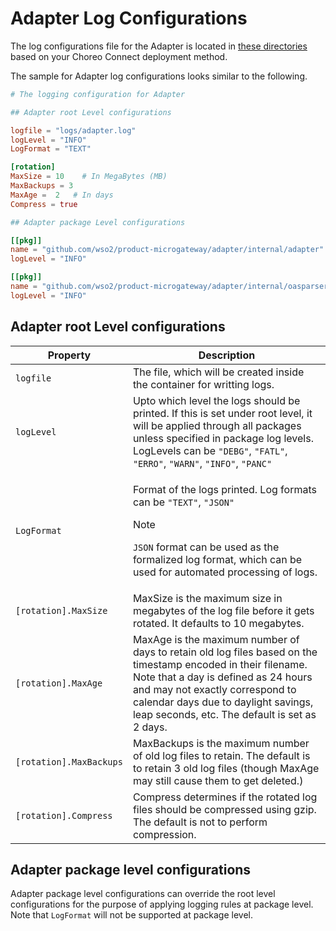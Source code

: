 # Adapter Log Configurations

The log configurations file for the Adapter is located in [these directories]({{base_path}}/deploy-and-publish/deploy-on-gateway/choreo-connect/configurations/configure-logs-overview/#log_config_toml) based on your Choreo Connect deployment method.

The sample for Adapter log configurations looks similar to the following.

``` toml
# The logging configuration for Adapter

## Adapter root Level configurations

logfile = "logs/adapter.log"
logLevel = "INFO"
LogFormat = "TEXT"

[rotation]
MaxSize = 10    # In MegaBytes (MB)
MaxBackups = 3
MaxAge =  2   # In days
Compress = true

## Adapter package Level configurations

[[pkg]]
name = "github.com/wso2/product-microgateway/adapter/internal/adapter"
logLevel = "INFO"

[[pkg]]
name = "github.com/wso2/product-microgateway/adapter/internal/oasparser"
logLevel = "INFO"
```

## Adapter root Level configurations

<table>
    <thead>
        <tr class="header">
            <th>Property</th>
            <th>Description</th>
        </tr>
    </thead>
    <tbody>
        <tr class="odd">
            <td><code>logfile</code></td>
            <td>The file, which will be created inside the container for writting logs.</td>
        </tr>
        <tr class="even">
            <td><code>logLevel</code></td>
            <td>Upto which level the logs should be printed. If this is set under root level, it will be applied through all packages unless specified in package log levels. LogLevels can be <code>"DEBG"</code>, <code>"FATL"</code>, <code>"ERRO"</code>, <code>"WARN"</code>, <code>"INFO"</code>, <code>"PANC"</code></td>
        </tr>
        <tr class="odd">
            <td><code>LogFormat</code></td>
            <td><p>Format of the logs printed. Log formats can be <code>"TEXT"</code>, <code>"JSON"</code></p>
                <div class="admonition note">
                    <p class="admonition-title">Note</p>
                    <p><code>JSON</code> format can be used as the formalized log format, which can be used for automated processing of logs.</p>
                </div>
            </td>
        </tr>
        <tr class="even">
            <td><code>[rotation].MaxSize</code></td>
            <td>MaxSize is the maximum size in megabytes of the log file before it gets rotated. It defaults to 10 megabytes.</td>
        </tr>
        <tr class="odd">
            <td><code>[rotation].MaxAge</code></td>
            <td>MaxAge is the maximum number of days to retain old log files based on the timestamp encoded in their filename.  Note that a day is defined as 24 hours and may not exactly correspond to calendar days due to daylight savings, leap seconds, etc. The default is set as 2 days.</td>
        </tr>
        <tr class="even">
            <td><code>[rotation].MaxBackups</code></td>
            <td>MaxBackups is the maximum number of old log files to retain.  The default is to retain 3 old log files (though MaxAge may still cause them to get deleted.)</td>
        </tr>
        <tr class="even">
            <td><code>[rotation].Compress</code></td>
            <td>Compress determines if the rotated log files should be compressed using gzip. The default is not to perform compression.</td>
        </tr>
    </tbody>
</table>

## Adapter package level configurations

Adapter package level configurations can override the root level configurations for the purpose of applying logging rules at package level. Note that `LogFormat` will not be supported at package level.
